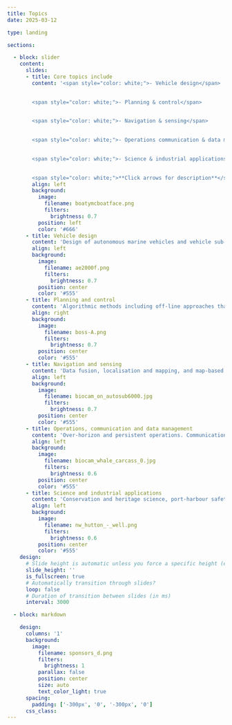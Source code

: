 ```yaml
---
title: Topics
date: 2025-03-12

type: landing

sections:

  - block: slider
    content:
      slides:
      - title: Core topics include
        content: '<span style="color: white;">- Vehicle design</span>
        

        <span style="color: white;">- Planning & control</span>
        

        <span style="color: white;">- Navigation & sensing</span>
        

        <span style="color: white;">- Operations communication & data management</span>
        

        <span style="color: white;">- Science & industrial applications</span>

        
        <span style="color: white;">**Click arrows for description**</span>'
        align: left
        background:
          image:
            filename: boatymcboatface.png
            filters:
              brightness: 0.7
          position: left
          color: '#666'
      - title: Vehicle design
        content: 'Design of autonomous marine vehicles and vehicle sub-systems, including novel designs, improved efficiency, low-cost systems, modular systems, bioinspiration, soft robotics, energy harvesting, and multi-function design'
        align: left
        background:
          image:
            filename: ae2000f.png
            filters:
              brightness: 0.7
          position: center
          color: '#555'
      - title: Planning and control
        content: 'Algorithmic methods including off-line approaches that leverage environment priors and real-time adaptive methods using sensing or communication to improve multi-vehicle coordination'
        align: right
        background:
          image:
            filename: boss-A.png
            filters:
              brightness: 0.7
          position: center
          color: '#555'
      - title: Navigation and sensing
        content: 'Data fusion, localisation and mapping, and map-based navigation. New payloads, data processing and integration (e.g., acoustic, optic, environment, and multi-vehicle sensing) to enhance mission performance'
        align: left
        background:
          image:
            filename: biocam_on_autosub6000.jpg
            filters:
              brightness: 0.7
          position: center
          color: '#555'        
      - title: Operations, communication and data management
        content: 'Over-horizon and persistent operations. Communication devices and protocols, advanced mission management and complex operations (e.g., under-ice, in ports and harbours, multi-vehicle)'
        align: left
        background:
          image:
            filename: biocam_whale_carcass_0.jpg
            filters:
              brightness: 0.6
          position: center
          color: '#555'
      - title: Science and industrial applications
        content: 'Conservation and heritage science, port-harbour safety, exploration and repeat monitoring. Sustainable resource and infrastructure management, including fisheries, renewables, infrastructure inspection'
        align: left
        background:
          image:
            filename: nw_hutton_-_well.png
            filters:
              brightness: 0.6
          position: center
          color: '#555'
    design:
      # Slide height is automatic unless you force a specific height (e.g. '400px')
      slide_height: ''
      is_fullscreen: true
      # Automatically transition through slides?
      loop: false
      # Duration of transition between slides (in ms)
      interval: 3000

  - block: markdown

    design:
      columns: '1'
      background:
        image: 
          filename: sponsors_d.png
          filters:
            brightness: 1
          parallax: false
          position: center
          size: auto
          text_color_light: true
      spacing:
        padding: ['-300px', '0', '-300px', '0']
      css_class:
---
```

